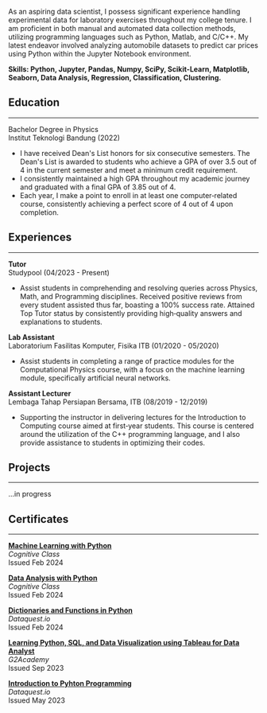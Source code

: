 As an aspiring data scientist, I possess significant experience handling experimental data for laboratory exercises throughout my college tenure. I am proficient in both manual and automated data collection methods, utilizing programming languages such as Python, Matlab, and C/C++. My latest endeavor involved analyzing automobile datasets to predict car prices using Python within the Jupyter Notebook environment.

**Skills: Python, Jupyter, Pandas, Numpy, SciPy, Scikit-Learn, Matplotlib, Seaborn, Data Analysis, Regression, Classification, Clustering.**

## Education
---
Bachelor Degree in Physics   
Institut Teknologi Bandung (2022)   
- I have received Dean's List honors for six consecutive semesters. The Dean's List is awarded to students who achieve a GPA
of over 3.5 out of 4 in the current semester and meet a minimum credit requirement.
- I consistently maintained a high GPA throughout my academic journey and graduated with a final GPA of 3.85 out of 4.
- Each year, I make a point to enroll in at least one computer‑related course, consistently achieving a perfect score of 4 out of 4 upon completion.

## Experiences
---
**Tutor**   
Studypool (04/2023 - Present)
- Assist students in comprehending and resolving queries across Physics, Math, and Programming disciplines. Received positive reviews from every student assisted thus far, boasting a 100% success rate. Attained Top Tutor status by consistently providing high‑quality answers and explanations to students.

**Lab Assistant**   
Laboratorium Fasilitas Komputer, Fisika ITB (01/2020 - 05/2020)
- Assist students in completing a range of practice modules for the Computational Physics course, with a focus on the
machine learning module, specifically artificial neural networks.

**Assistant Lecturer**   
Lembaga Tahap Persiapan Bersama, ITB (08/2019 - 12/2019)
- Supporting the instructor in delivering lectures for the Introduction to Computing course aimed at first‑year students. This course is centered around the utilization of the C++ programming language, and I also provide assistance to students in
optimizing their codes.

## Projects
---
...in progress

## Certificates
---
**[Machine Learning with Python](https://courses.cognitiveclass.ai/certificates/e77a4a173443420ebc6c94549e7a84c8)**   
*Cognitive Class*   
Issued Feb 2024

**[Data Analysis with Python](https://courses.cognitiveclass.ai/certificates/448f03939004432a95695f713617e2fd)**   
*Cognitive Class*   
Issued Feb 2024

**[Dictionaries and Functions in Python](https://app.dataquest.io/view_cert/N7LZ2KW3KL4HW463OBP0)**   
*Dataquest.io*   
Issued Feb 2024

**[Learning Python, SQL, and Data Visualization using Tableau for Data Analyst](https://g2labcms.s3-ap-southeast-1.amazonaws.com/certificates/1694513448421-certificate7393149720859009451.png)**   
*G2Academy*   
Issued Sep 2023

**[Introduction to Pyhton Programming](https://app.dataquest.io/view_cert/18QIWA9GHSYXZUZVF3I3)**   
*Dataquest.io*   
Issued May 2023
